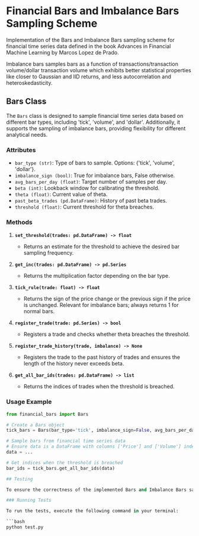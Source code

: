 # Financial Bars and Imbalance Bars Sampling Scheme

Implementation of the Bars and Imbalance Bars sampling scheme for financial time series data defined in the book Advances in Financial Machine Learning by Marcos Lopez de Prado. 

Imbalance bars samples bars as a function of transactions/transaction volume/dollar transaction volume which exhibits better statistical properties like closer to Gaussian and IID returns, and less autocorrelation and heteroskedasticity. 

## Bars Class

The `Bars` class is designed to sample financial time series data based on different bar types, including 'tick', 'volume', and 'dollar'. Additionally, it supports the sampling of imbalance bars, providing flexibility for different analytical needs.

### Attributes

- `bar_type (str)`: Type of bars to sample. Options: {'tick', 'volume', 'dollar'}.
- `imbalance_sign (bool)`: True for imbalance bars, False otherwise.
- `avg_bars_per_day (float)`: Target number of samples per day.
- `beta (int)`: Lookback window for calibrating the threshold.
- `theta (float)`: Current value of theta.
- `past_beta_trades (pd.DataFrame)`: History of past beta trades.
- `threshold (float)`: Current threshold for theta breaches.

### Methods

1. **`set_threshold(trades: pd.DataFrame) -> float`**
   - Returns an estimate for the threshold to achieve the desired bar sampling frequency.

2. **`get_inc(trades: pd.DataFrame) -> pd.Series`**
   - Returns the multiplication factor depending on the bar type.

3. **`tick_rule(trade: float) -> float`**
   - Returns the sign of the price change or the previous sign if the price is unchanged. Relevant for imbalance bars; always returns 1 for normal bars.

4. **`register_trade(trade: pd.Series) -> bool`**
   - Registers a trade and checks whether theta breaches the threshold.

5. **`register_trade_history(trade, imbalance) -> None`**
   - Registers the trade to the past history of trades and ensures the length of the history never exceeds beta.

6. **`get_all_bar_ids(trades: pd.DataFrame) -> list`**
   - Returns the indices of trades when the threshold is breached.

### Usage Example

```python
from financial_bars import Bars

# Create a Bars object
tick_bars = Bars(bar_type='tick', imbalance_sign=False, avg_bars_per_day=100)

# Sample bars from financial time series data
# Ensure data is a DataFrame with columns ['Price'] and ['Volume'] indexed in timestamps
data = ...

# Get indices when the threshold is breached
bar_ids = tick_bars.get_all_bar_ids(data)

## Testing

To ensure the correctness of the implemented Bars and Imbalance Bars sampling scheme, a set of unit tests is provided. These tests cover various aspects of the `Bars` class functionality.

### Running Tests

To run the tests, execute the following command in your terminal:

```bash
python test.py
